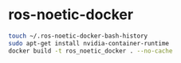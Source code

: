 # ros-noetic-docker

```bash
touch ~/.ros-noetic-docker-bash-history
sudo apt-get install nvidia-container-runtime
docker build -t ros_noetic_docker . --no-cache
```
